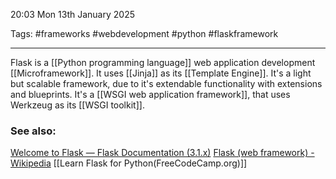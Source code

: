 20:03 Mon 13th January 2025

Tags: #frameworks #webdevelopment #python #flaskframework

------------------------------------
Flask is a [[Python programming language]] web application development [[Microframework]].
It uses [[Jinja]] as its [[Template Engine]].
It's a light but scalable framework, due to it's extendable functionality with extensions and blueprints.
It's a [[WSGI web application framework]], that uses Werkzeug as its [[WSGI toolkit]].

### See also:
[Welcome to Flask — Flask Documentation (3.1.x)](https://flask.palletsprojects.com/en/stable/)
[Flask (web framework) - Wikipedia](https://en.wikipedia.org/wiki/Flask_(web_framework))
[[Learn Flask for Python(FreeCodeCamp.org)]]








